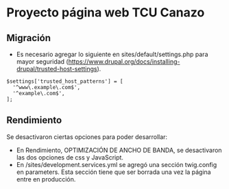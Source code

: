 # Proyecto página web TCU Canazo

## Migración
- Es necesario agregar lo siguiente en sites/default/settings.php para mayor seguridad (https://www.drupal.org/docs/installing-drupal/trusted-host-settings).
```
$settings['trusted_host_patterns'] = [
  '^www\.example\.com$',
  '^example\.com$',
];
```

## Rendimiento
Se desactivaron ciertas opciones para poder desarrollar:
- En Rendimiento, OPTIMIZACIÓN DE ANCHO DE BANDA, se desactivaron las dos opciones de css y JavaScript.
- En /sites/development.services.yml se agregó una sección twig.config en parameters. Esta sección tiene que ser borrada una vez la página entre en producción. 
